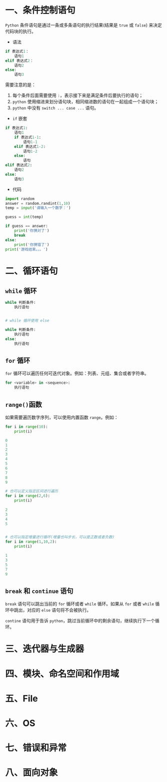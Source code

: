 # 一、条件控制语句

`Python` 条件语句是通过一条或多条语句的执行结果(结果是 `true` 或 `false`) 来决定代码块的执行。

+ 语法

```python
if 表达式1：
    语句1
elif 表达式2：
    语句2
else:
    语句3
```

需要注意的是：

1. 每个条件后面需要使用 `:`，表示接下来是满足条件后要执行的语句；
2. `python` 使用缩进来划分语句块，相同缩进数的语句在一起组成一个语句块；
3. `python` 中没有 `switch ... case ...` 语句。

+ `if` 嵌套

```python
if 表达式1:
    语句1
    if 表达式1-1:
        语句1-1
    elif 表达式1-2:
        语句1-2
    else:
        语句
elif 表达式2:
    语句2
else:
    语句3
```

+ 代码

```python
import random
answer = random.randint(1,10)
temp = input('请输入一个数字：')

guess = int(temp)

if guess == answer:
    print('你猜对了')
    break
else:
    print('你猜错了')
print('游戏结束。。。')
```

# 二、循环语句

## `while` 循环

```python
while 判断条件:
    执行语句


# while 循环使用 else

while 判断条件:
    执行语句
else:
    执行语句
```

## `for` 循环

`for` 循环可以遍历任何可迭代对象。例如：列表、元组、集合或者字符串。

```python
for <variable> in <sequence>:
    执行语句
```

## `range()`函数

如果需要遍历数字序列，可以使用内置函数 `range`。例如：

```python
for i in range(10):
    print(i)

0
1
2
3
4
5
6
7
8
9

# 也可以定义指定区间进行遍历
for i in range(2,6):
    print(i)
    
2
3
4
5


# 也可以指定增量进行循环(增量也叫步长，可以是正数或者负数)
for i in range(1,10,2):
    print(i)

1
3
5
7
9
```

## `break` 和 `continue` 语句

`break` 语句可以跳出当前的 `for` 循环或者 `while` 循环。如果从 `for` 或者 `while` 循环中跳出，对应的 `else` 语句将不会被执行。

`contine` 语句用于告诉 `python`，跳过当前循环中的剩余语句，继续执行下一个循环。

# 三、迭代器与生成器

# 四、模块、命名空间和作用域

# 五、File

# 六、OS

# 七、错误和异常

# 八、面向对象